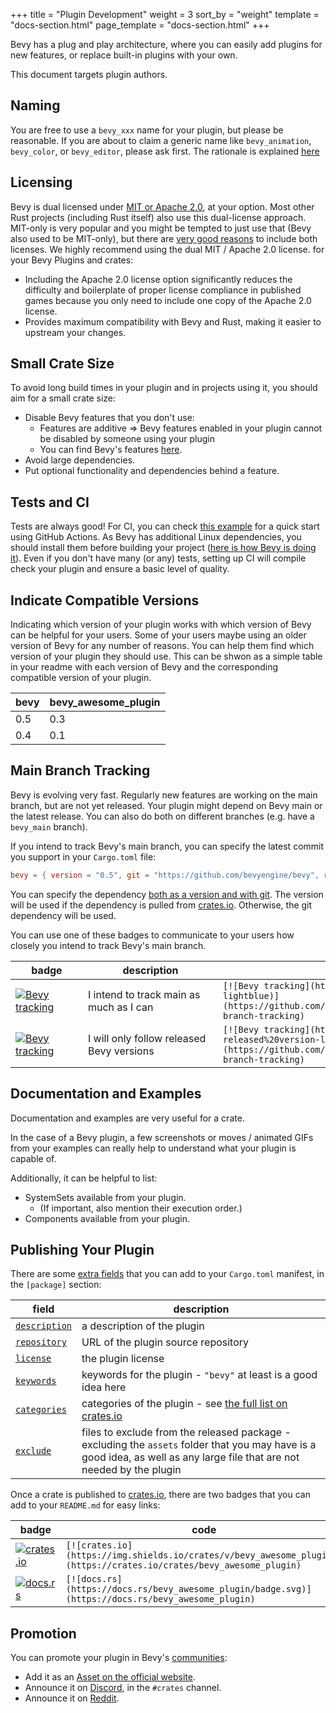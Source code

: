 +++
title = "Plugin Development"
weight = 3
sort_by = "weight"
template = "docs-section.html"
page_template = "docs-section.html"
+++

Bevy has a plug and play architecture, where you can easily add plugins for new features, or replace built-in plugins with your own.

This document targets plugin authors.

## Naming

You are free to use a `bevy_xxx` name for your plugin, but please be reasonable. If you are about to claim a generic name like `bevy_animation`, `bevy_color`, or `bevy_editor`, please ask first. The rationale is explained [here](https://github.com/bevyengine/bevy/discussions/1202#discussioncomment-258907)

## Licensing

Bevy is dual licensed under [MIT or Apache 2.0](https://www.rust-lang.org/policies/licenses), at your option. Most other Rust projects (including Rust itself) also use this dual-license approach. MIT-only is very popular and you might be tempted to just use that (Bevy also used to be MIT-only), but there are [very good reasons](https://github.com/bevyengine/bevy/issues/2373) to include both licenses. We highly recommend using the dual MIT / Apache 2.0 license. for your Bevy Plugins and crates:

- Including the Apache 2.0 license option significantly reduces the difficulty and boilerplate of proper license compliance in published games because you only need to include one copy of the Apache 2.0 license.
- Provides maximum compatibility with Bevy and Rust, making it easier to upstream your changes.

## Small Crate Size

To avoid long build times in your plugin and in projects using it, you should aim for a small crate size:

- Disable Bevy features that you don't use:
  - Features are additive => Bevy features enabled in your plugin cannot be disabled by someone using your plugin
  - You can find Bevy's features [here](https://github.com/bevyengine/bevy/blob/main/docs/cargo_features.md).
- Avoid large dependencies.
- Put optional functionality and dependencies behind a feature.

## Tests and CI

Tests are always good! For CI, you can check [this example](https://github.com/actions-rs/meta/blob/master/recipes/quickstart.md) for a quick start using GitHub Actions. As Bevy has additional Linux dependencies, you should install them before building your project ([here is how Bevy is doing it](https://github.com/bevyengine/bevy/blob/9788b386c7846c99978ab5c1a33698ec5a471d84/.github/workflows/ci.yml#L40)). Even if you don't have many (or any) tests, setting up CI will compile check your plugin and ensure a basic level of quality.

## Indicate Compatible Versions

Indicating which version of your plugin works with which version of Bevy can be helpful for your users. Some of your users maybe using an older version of Bevy for any number of reasons. You can help them find which version of your plugin they should use. This can be shwon as a simple table in your readme with each version of Bevy and the corresponding compatible version of your plugin.

| bevy | bevy_awesome_plugin |
|------|---------------------|
| 0.5  | 0.3                 |
| 0.4  | 0.1                 |

## Main Branch Tracking

Bevy is evolving very fast. Regularly new features are working on the main branch, but are not yet released. Your plugin might depend on Bevy main or the latest release. You can also do both on different branches (e.g. have a `bevy_main` branch).

If you intend to track Bevy's main branch, you can specify the latest commit you support in your `Cargo.toml` file:

```toml
bevy = { version = "0.5", git = "https://github.com/bevyengine/bevy", rev="9788b386c7846c99978ab5c1a33698ec5a471d84", default-features = false }
```

You can specify the dependency [both as a version and with git](https://doc.rust-lang.org/cargo/reference/specifying-dependencies.html#multiple-locations). The version will be used if the dependency is pulled from [crates.io](https://crates.io/). Otherwise, the git dependency will be used.

You can use one of these badges to communicate to your users how closely you intend to track Bevy's main branch.

<!-- MD033 - The Badges could be downsized, without the inline HTML due to the large code column -->
<!-- markdownlint-disable-next-line MD033 -->
|<div style="width:100px">badge</div>|<div style="width:200px">description</div>|code|
|-|-|-|
|[![Bevy tracking](https://img.shields.io/badge/Bevy%20tracking-main-lightblue)](https://github.com/bevyengine/bevy/blob/main/docs/plugins_guidelines.md#main-branch-tracking)|I intend to track main as much as I can|`[![Bevy tracking](https://img.shields.io/badge/Bevy%20tracking-main-lightblue)](https://github.com/bevyengine/bevy/blob/main/docs/plugins_guidelines.md#main-branch-tracking)`|
|[![Bevy tracking](https://img.shields.io/badge/Bevy%20tracking-released%20version-lightblue)](https://github.com/bevyengine/bevy/blob/main/docs/plugins_guidelines.md#main-branch-tracking)|I will only follow released Bevy versions|`[![Bevy tracking](https://img.shields.io/badge/Bevy%20tracking-released%20version-lightblue)](https://github.com/bevyengine/bevy/blob/main/docs/plugins_guidelines.md#main-branch-tracking)`|

## Documentation and Examples

Documentation and examples are very useful for a crate.

In the case of a Bevy plugin, a few screenshots or moves / animated GIFs from your examples can really help to understand what your plugin is capable of.

Additionally, it can be helpful to list:

- SystemSets available from your plugin.
  - (If important, also mention their execution order.)
- Components available from your plugin.

## Publishing Your Plugin

There are some [extra fields](https://doc.rust-lang.org/cargo/reference/manifest.html) that you can add to your `Cargo.toml` manifest, in the `[package]` section:

|field|description|
|-|-|
|[`description`](https://doc.rust-lang.org/cargo/reference/manifest.html#the-description-field)|a description of the plugin|
|[`repository`](https://doc.rust-lang.org/cargo/reference/manifest.html#the-repository-field)|URL of the plugin source repository|
|[`license`](https://doc.rust-lang.org/cargo/reference/manifest.html#the-license-and-license-file-fields)|the plugin license|
|[`keywords`](https://doc.rust-lang.org/cargo/reference/manifest.html#the-keywords-field)|keywords for the plugin - `"bevy"` at least is a good idea here|
|[`categories`](https://doc.rust-lang.org/cargo/reference/manifest.html#the-categories-field)|categories of the plugin - see [the full list on crates.io](https://crates.io/categories)|
|[`exclude`](https://doc.rust-lang.org/cargo/reference/manifest.html#the-exclude-and-include-fields)|files to exclude from the released package - excluding the `assets` folder that you may have is a good idea, as well as any large file that are not needed by the plugin|

Once a crate is published to [crates.io](https://crates.io), there are two badges that you can add to your `README.md` for easy links:

|badge|code|
|-|-|
|[![crates.io](https://img.shields.io/crates/v/bevy)](https://crates.io/crates/bevy)|`[![crates.io](https://img.shields.io/crates/v/bevy_awesome_plugin)](https://crates.io/crates/bevy_awesome_plugin)`|
|[![docs.rs](https://docs.rs/bevy/badge.svg)](https://docs.rs/bevy)|`[![docs.rs](https://docs.rs/bevy_awesome_plugin/badge.svg)](https://docs.rs/bevy_awesome_plugin)`|

## Promotion

You can promote your plugin in Bevy's [communities](https://github.com/bevyengine/bevy#community):

- Add it as an [Asset on the official website](https://github.com/bevyengine/bevy-assets).
- Announce it on [Discord](https://discord.gg/bevy), in the `#crates` channel.
- Announce it on [Reddit](https://reddit.com/r/bevy).
